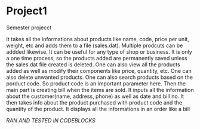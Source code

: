 # Project1
Semester projecct

It takes all the informations about products like name, code, price per unit, weight, etc and adds them to a file (sales.dat).
Multiple prodcuts can be addded likewise. It can be useful for any type of shop or business. It is only a one time process, so the products added are permanently saved unless the sales.dat file created is deleted.
One can also view all the products added as well as modify their components like price, quantity, etc.
One can also delete unwanted products.
One can also search products based on the porduct code. So product code is an important parameter here.
Then the main part is creating bill when the items are sold.
It inputs all the information about the customer(name, address, phone) as well as date and bill no. It then takes info about the product purchased with product code and the quantity of the product.
It displays all the informations in an order like a bill

*RAN AND TESTED IN CODEBLOCKS*
